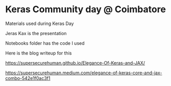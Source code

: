 # Keras Community day @ Coimbatore
Materials used during Keras Day

Jeras Kax is the presentation

Notebooks folder has the code I used

Here is the blog writeup for this

https://supersecurehuman.github.io/Elegance-Of-Keras-and-JAX/



https://supersecurehuman.medium.com/elegance-of-keras-core-and-jax-combo-542e1f0ac3f1
